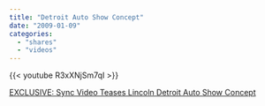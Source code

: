 ```yaml
---
title: "Detroit Auto Show Concept"
date: "2009-01-09"
categories:
  - "shares"
  - "videos"
---
```


{{< youtube R3xXNjSm7qI >}}

[EXCLUSIVE: Sync Video Teases Lincoln Detroit Auto Show Concept](http://jalopnik.com/5126944/exclusive-sync-video-teases-lincoln-detroit-auto-show-concept)
